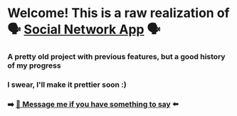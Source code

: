 # Welcome! This is a raw realization of :speaking_head: [Social Network App](https://kibatensai.github.io/social_network_typescript_realization) :speaking_head:


### A pretty old project with previous features, but a good history of my progress
### I swear, I'll make it prettier soon :)
### :arrow_right: [💌 Message me if you have something to say](https://t.me/kibatensai) :arrow_left:

